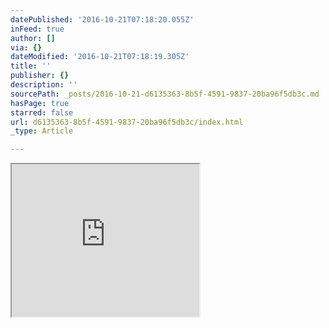 ```yaml
---
datePublished: '2016-10-21T07:18:20.055Z'
inFeed: true
author: []
via: {}
dateModified: '2016-10-21T07:18:19.305Z'
title: ''
publisher: {}
description: ''
sourcePath: _posts/2016-10-21-d6135363-8b5f-4591-9837-20ba96f5db3c.md
hasPage: true
starred: false
url: d6135363-8b5f-4591-9837-20ba96f5db3c/index.html
_type: Article

---
```

<iframe src="https://the-grid.github.io/ed-userhtml/?g=eJxNkUFLxDAQhe_9FaGCm8JuooIgtt3Dggcve1FPIpJNJtt0t0nJTIuL-N9N1y54y2Q-3pt5Uxk3Mmfq3O5WMQTK15VMX-usQh1dT2tuB6_JBc_NkuEysQX7zhgbVWRtqm2LrGZG7IGejtCBJ9ycXtV-qzrgWLzffJSJdpbx_8zm9Gx4kipYBBqin5hZSEdQBDOXFMrUEM6knjN_mMCoU5lLqYP3oElYpWEXwkF4IAn-8-1FojmIFq--7K471rfXI0RMS9TjnXjIJ5k0t-hVTB7bYEA4jxBpAzZE4PNeRZn9cBP0ME2yZIu_RBbpdfFbtZh8FkVRVnLOK6umRPVRIZ5D1aE7h5Izo0itmgi2zhuiHh-lpAb20RmhnGxDo7xXcub80PUBKWncX07yC2-MjWU" height="244" style=""></iframe>
